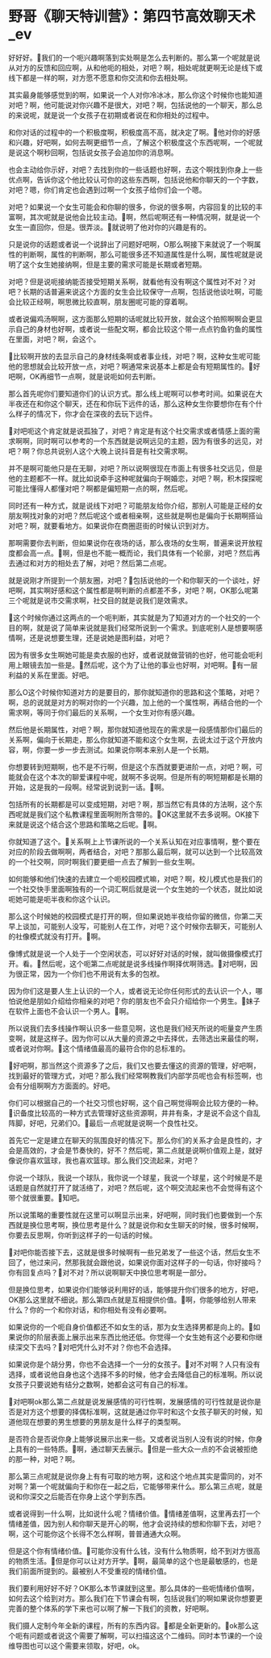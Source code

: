 # 野哥《聊天特训营》：第四节高效聊天术_ev

好好好。🎼我们的一个呃兴趣啊落到实处啊是怎么去判断的。那么第一个呢就是说从对方的反馈和回应啊，从和他呃的相处，对吧？啊，相处呢就更啊无论是线下或线下都是一样的啊，对方愿不愿意和你交流和你去相处啊。

其实最身能够感觉到的啊，如果说一个人对你冷冰冰，那么你这个时候你也能知道对吧？啊，他可能说对你兴趣不是很大，对吧？啊，包括说他的一个聊天，那么总的来说呢，就是说一个女孩子在初期或者说在和你相处的过程中。

和你对话的过程中的一个积极度啊，积极度高不高，就决定了啊。🎼他对你的好感和兴趣，好吧啊，如何去啊更细节一点，了解这个积极度这个东西呢啊，一个呢就是说这个啊秒回啊，包括说女孩子会追加你的消息啊。

也会主动给你示好，对吧？去找到你的一些话题也好啊，去这个啊找到你身上一些优点啊，告诉你这个他比较认可你的这些东西啊，包括说他和你聊天的一个字数，对吧？嗯，你们肯定也会遇到过啊一个女孩子给你们会一个嗯。

对吧？如果说一个女生可能会和你聊的很多，你说的很多啊，内容回复的比较的丰富啊，其次呢就是说他会比较主动。🎼啊，然后呢啊还有一种情况啊，就是说一个女生一直回你，但是。很弄淡。🎼就说明了他对你的兴趣是有的。

只是说你的话题或者说一个说辞出了问题好吧啊，O那么啊接下来就说了一个啊属性的判断啊，属性的判断啊，那么可能很多还不知道属性是什么啊，属性呢就是说明了这个女生她接纳啊，但是主要的需求可能是长期或者短期。

对吧？但是说呃接纳能否接受短期关系啊，就看他有没有啊这个属性对不对？对吧？长期的话普遍来说这个方面的女生会比较保守一点啊，包括说他谈吐啊，可能会比较正经啊，啊思微比较直啊，朋友圈呢可能的穿着啊。

或者说偏鸡汤啊啊，这方面那么短期的话呢就比较开放，就会这个拍照啊啊会更显示自己的身材也好啊，或者说一些配文啊，都会比较这个带一点点钓鱼钓鱼的属性在里面，对吧？啊，会这个。

🎼比较啊开放的去显示自己的身材线条啊或者事业线，对吧？啊，这种女生呢可能他的思想就会比较开放一点，对吧？啊通常来说基本上都是会有短期属性的。🎼好吧啊，OK再细节一点啊，就是说呃如何去判断。

那么首先呢你们要知道你们的认识方式。那么线上呢啊可以参考时间。如果说在大半夜还在和你这个聊天，还在和你玩下远件的话，那么这种女生你要想你在有个什么样子的情况下，你才会在深夜的去玩下远件。

🎼对吧呃这个肯定就是说孤独了，对吧？肯定是有这个社交需求或者情感上面的需求啊啊，同时啊可以参考的一个东西就是说啊远见的主题，因为有很多的远见，对吧？啊？你总共说别人这个大晚上说抖音是有社交需求啊。

并不是啊可能他只是在无聊，对吧？所以说啊很现在市面上有很多社交远见，但是他的主题都不一样。就比如说牵手这种呢就偏向于啊婚恋，对吧？啊，积木探探呢可能比懂得人都懂对吧？啊都是偏短期一点的啊，然后呢。

同时还有一种方式，就是说线下对吧？可能朋友给你介绍，那别人可能是正经的女朋友啊找对象的对吧？然后呢这个或者相亲啊，这些就是啊也是偏向于长期啊搭讪对吧？啊，就要看地方。如果说你在商圈逛街的时候认识到对方。

那啊需要你去判断，但如果说你在夜场的话，那么夜场的女生啊，普遍来说开放程度都会高一点。🎼啊，但是也不能一概而论，我们具体有一个轮廓，对吧？然后再去通过和对方的相处去了解，对吧？然后第二点呢。

就是说刚才所提到一个朋友圈，对吧？🎼包括说他的一个和你聊天的一个谈吐，好吧啊，其实啊好感和这个属性都是啊判断的点都差不多，对吧？啊，OK那么呢第三个呢就是说市交需求啊，社交目的就是说我们是效需求。

🎼这个时候你通过这两点的一个呃判断，其实就是为了知道对方的一个社交的一个目的啊，就是说了简单来说就是我们经常所说到一个需求。到底呢别人是想要啊感情啊，还是说想要生理，还是说她是图利益，对吧？

因为有很多女生啊她可能是卖衣服的也好，或者说就做营销的也好，他可能会呃利用上眼镜去加一些是。🎼然后呢，这个为了让他的事业也好啊，对吧啊。🎼有一层利益的关系在里面。好吧。

那么O这个时候你知道对方的是要目的，那你就知道你的思路和这个策略，对吧？啊，总的说就是对方的啊对你的一个兴趣，加上他的一个属性啊，再结合他的一个需求啊，等同于你们最后的关系啊，一个女生对你有感兴趣。

然后他是长期属性，对吧？啊，那你就知道他现在的需求是一段感情那你们最后的关系啊，偏向于长期走，那么你就知道不能和这个女生啊，去说太过于这个开放内容，啊，你要一步一步去测试。如果说你啊本来别人是一个长期。

你想要转到短期啊，也不是不行啊，但是这个东西就要更进阶一点，对吧？啊，可能就会在这个本次的聊爱课程中呢，就啊不多说啊。但是所有的啊短期都是长期的开始，这是我的一段啊。经常说到说到一话。🎼啊。

包括所有的长期都是可以变成短期，对吧？啊，那当然它有具体的方法啊，这个东西呢就是我们这个私教课程里面啊附所含带的。🎼OK这里就不去多说啊。OK接下来就是说这个结合这个思路和策略之后呢。🎼啊。

你就知道了这个。🎼关系啊上上节课所说的一个关系认知在对应事情啊，整个要在对应的阶段去做啊啊，两者结合，对吧？那那么最后啊，就可以达到一个比较高效的一个社交啊，同时啊我们要更细一点去了解到一些女生啊。

如何能够和他们快速的去建立一个呃校园模式嘛，对吧？啊，校儿模式也是我们的一个社交快手里面啊独有的一个词汇啊后就是说一个女生她的一个状态，就比如说呃她可能是呃半夜和你这个认识。

那么这个时候她的校园模式是打开的啊，但如果说她半夜给你留的微信，你第二天早上谈加，可能别人没写，可能别人在工作，对吧？这个时候你去聊天，可能别人的社像模式就没有打开。🎼啊。

像博式就是说一个人处于一个空闲状态，可以好好对话的时候，就叫做摄像模式打开。看。🎼然后呢，这个呃第二点呢就是说多线操作啊择优啊筛选。🎼对吧啊，因为很正常，因为一个你们也不用说有太多的包袱。

因为你们这是要人生上认识的一个人，或者说无论你任何形式的去认识一个人，哪怕说他是朋如介绍给你相亲的对吧？你的朋友也不会只介绍给你一个男生。🎼妹子在软件上面也不会认识一个男人。🎼啊。

所以说我们去多线操作啊认识多一些意见啊，这也是我们经天所说的呃量变产生质变啊，就是这样子。因为你可以从大量的资源之中去择优，去筛选出来最佳的啊，或者说对你啊。🎼这个情绪值最高的最符合你的总标准的。

🎼好吧啊，那当然这个资源多了之后，我们又也要去懂这的资源的管理，好吧啊，找到最好的管理方式，对吧？那么我们经常啊教我们内部学员呢也会有标签啊，也会有分组啊啊方方面面的。好吧。

你们可以根据自己的一个社交习惯也好啊，这个自己啊觉得啊会比较方便的一种。🎼识备度比较高的一种方式去管理好这些资源啊，井井有条，才是说不会这个自乱阵脚，好吧，兄弟们O。🎼最后一点呢就是说啊一个良性社交。

首先它一定是建立在聊天的氛围良好的情况下。那么你们的关系才会是良性的，才会是高效的，才会是节奏快的，好不？然后呢，第二点就是说啊价值观上是，就好像说你喜欢篮球，我也喜欢篮球。那么我们交流起来，对吧？

你说一个球队，我说一个球队，我你说一个球星，我说一个球星，这个时候是不是话题是自然就打开了就活络了，对吧？然后呢，这个啊交流起来也不会觉得有这个带个就很重要。🎼知吧。

所以说策略的重要性就在这里可以啊显示出来，好吧啊，同时我们也要做到一个东西就是换位思考啊，换位思考是什么？就是说你和女生聊天的时候，很多时候啊，你要去反思啊，你听到这样子的一句话的时候。

🎼对吧你能否接下去，这就是很多时候啊有一些兄弟发了一些这个话，然后女生不回了，他过来问，然那我就会跟他说，如果说你面对这样子的一句话，你好接吗？你有回复点吗？🎼对不对？所以说啊聊天中换位思考啊是一部分。

但是换位思考，如果说你们能够说利用好的话，能够提升你们很多的地方，好吧，OK那么这里就不细说。那么第四点就是互相提供价值。🎼啊，你能够给别人带来什么？你的一个和你对话，和你相处有没有必要啊。

如果说你的一个呃自身价值都还不如女生的话，那为女生选择男都是向上的。🎼如果说你的阶层表面上展示出来东西比他还低。你觉得一个女生她有这个必要和你继续深交下去吗？🎼对吧凭什么对不对？你也不会选择。

如果说你是个胡分男，你也不会选择一个一分的女孩子。🎼对不对啊？人只有没有选择，或者说他自身也这个选择不多的时候，他才会去降低自己的标准啊。所以说女孩子只要说她有结分之数啊，她都会这可有自己的标准。

🎼对吧啊ok那么第二点就是说发展感情的可行性啊，发展感情的可行性就是说你是否是对方这个想要的择偶标准啊，这就是通过你平时和这个女孩子聊天的时候，知道他现在想要的男生想要的男朋友是什么样子的类型啊。

是否符合是否说你身上能够说展示出来一些。又或者说当别人没有说的时候，你身上具有的一些特质。🎼啊，通过聊天去展示。🎼但是一些大众一点的不会说被拒绝的那一种，对吧？啊。

那么第三点呢就是说你身上有有可取的地方啊，这和这个地点其实是雷同的，对不对啊？第一个呢就偏向于和你在一起之后，它能够带来什么。那么第三点呢，就是说和你深交之后能否在你身上这个学到东西。

或者说得到一什么啊，比如说什么呢？情绪价值。🎼情绪差值啊，这里再去打一个情绪差值，因为别人和你聊天是开心的啊，他才会说持续的想和你聊下去，对吧？啊，这个可能你这个长得不怎么样啊，普普通通大众啊。

但是这个你有情绪价值。🎼可能你没有什么钱，没有什么物质啊，给不到对方很高的物质生活。🎼但是你可以让对方开学。🎼啊，最简单的这个也是最敏感的，也是我们前面所提到的。最被别人不受重视的情绪价值。

我们要利用好好不好？OK那么本节课就到这里。那么具体的一些呃情绪价值啊，如何去这个给到对方。那么我们在下节课会有啊，包括说我们的啊如果说你想要更完善的整个体系的学下来也可以啊了解一下我们的资教，好吧啊。

我们摄人定制今年全新的课程，所有的东西内容。🎼都是全新更新的。🎼ok那么这个呃有问题或者说这个需要了解啊，可以扫描这这个二维码。同时本节课的一个设维导图也可以这个需要来领取，好吧，ok。

